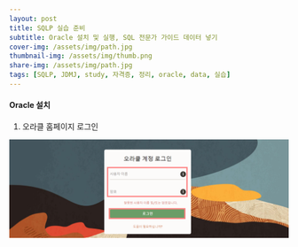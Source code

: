 ```yaml
---
layout: post
title: SQLP 실습 준비
subtitle: Oracle 설치 및 실행, SQL 전문가 가이드 데이터 넣기 
cover-img: /assets/img/path.jpg
thumbnail-img: /assets/img/thumb.png
share-img: /assets/img/path.jpg
tags: [SQLP, JDMJ, study, 자격증, 정리, oracle, data, 실습]
---
```


#### Oracle 설치
   
   1. 오라클 홈페이지 로그인

   ![OracleLogin](/assets/img/oracleLogin.png)

